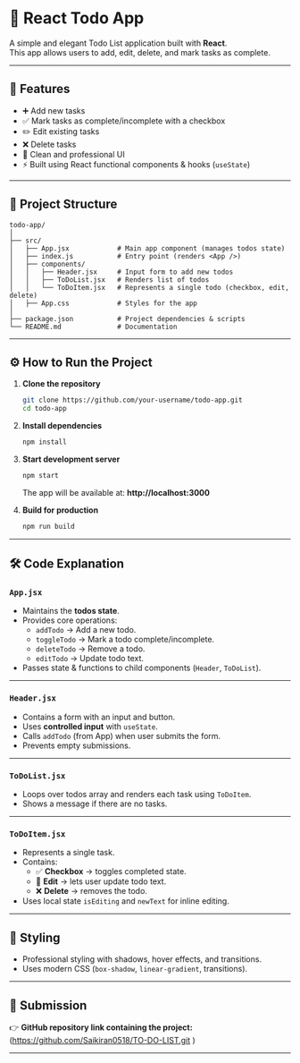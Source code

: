 # 📝 React Todo App  

A simple and elegant Todo List application built with **React**.  
This app allows users to add, edit, delete, and mark tasks as complete.  

---

## 🚀 Features  
- ➕ Add new tasks  
- ✅ Mark tasks as complete/incomplete with a checkbox  
- ✏️ Edit existing tasks  
- ❌ Delete tasks  
- 🎨 Clean and professional UI  
- ⚡ Built using React functional components & hooks (`useState`)  

---

## 📂 Project Structure  

```
todo-app/
│
├── src/
│   ├── App.jsx            # Main app component (manages todos state)
│   ├── index.js           # Entry point (renders <App />)
│   ├── components/
│   │   ├── Header.jsx     # Input form to add new todos
│   │   ├── ToDoList.jsx   # Renders list of todos
│   │   └── ToDoItem.jsx   # Represents a single todo (checkbox, edit, delete)
│   ├── App.css            # Styles for the app
│
├── package.json           # Project dependencies & scripts
└── README.md              # Documentation
```

---

## ⚙️ How to Run the Project  

1. **Clone the repository**  
   ```bash
   git clone https://github.com/your-username/todo-app.git
   cd todo-app
   ```

2. **Install dependencies**  
   ```bash
   npm install
   ```

3. **Start development server**  
   ```bash
   npm start
   ```
   The app will be available at: **http://localhost:3000**

4. **Build for production**  
   ```bash
   npm run build
   ```

---

## 🛠️ Code Explanation  

### `App.jsx`  
- Maintains the **todos state**.  
- Provides core operations:  
  - `addTodo` → Add a new todo.  
  - `toggleTodo` → Mark a todo complete/incomplete.  
  - `deleteTodo` → Remove a todo.  
  - `editTodo` → Update todo text.  
- Passes state & functions to child components (`Header`, `ToDoList`).  

---

### `Header.jsx`  
- Contains a form with an input and button.  
- Uses **controlled input** with `useState`.  
- Calls `addTodo` (from App) when user submits the form.  
- Prevents empty submissions.  

---

### `ToDoList.jsx`  
- Loops over todos array and renders each task using `ToDoItem`.  
- Shows a message if there are no tasks.  

---

### `ToDoItem.jsx`  
- Represents a single task.  
- Contains:  
  - ✅ **Checkbox** → toggles completed state.  
  - 📝 **Edit** → lets user update todo text.  
  - ❌ **Delete** → removes the todo.  
- Uses local state `isEditing` and `newText` for inline editing.  

---

## 🎨 Styling  
- Professional styling with shadows, hover effects, and transitions.  
- Uses modern CSS (`box-shadow`, `linear-gradient`, transitions).  

---

## 📌 Submission  

👉 **GitHub  repository  link containing the project:**  
(https://github.com/Saikiran0518/TO-DO-LIST.git )

 

---


